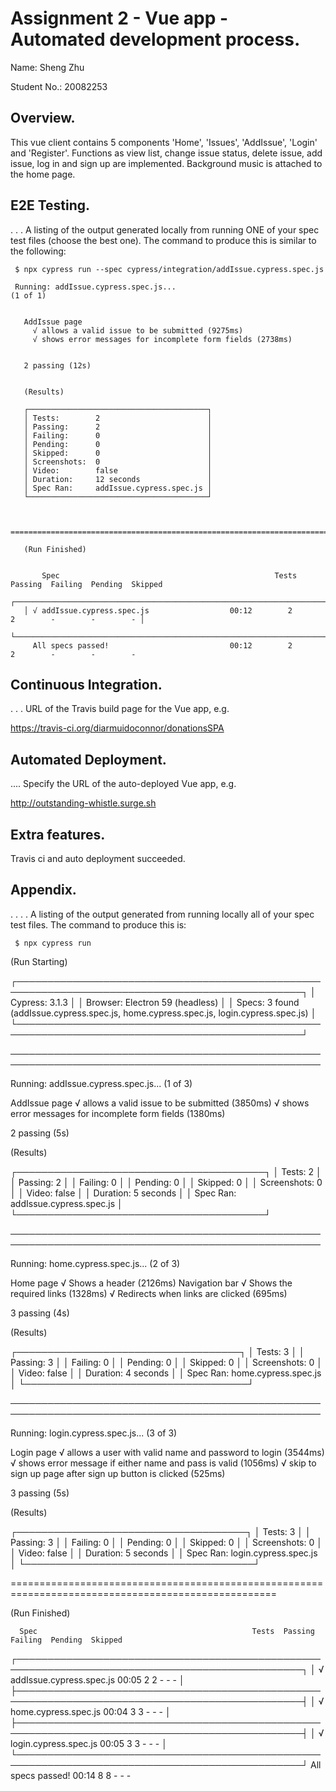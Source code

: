 # Assignment 2 - Vue app - Automated development process.

Name: Sheng Zhu

Student No.:  20082253

## Overview.

This vue client contains 5 components 'Home', 'Issues', 'AddIssue', 'Login' and 'Register'.
Functions as view list, change issue status, delete issue, add issue, log in and sign up are implemented.
Background music is attached to the home page.

## E2E Testing.

. . . A listing of the output generated locally from running ONE of your spec test files (choose the best one). The command to produce this is similar to the following:

     $ npx cypress run --spec cypress/integration/addIssue.cypress.spec.js

     Running: addIssue.cypress.spec.js...                                                     (1 of 1)


       AddIssue page
         √ allows a valid issue to be submitted (9275ms)
         √ shows error messages for incomplete form fields (2738ms)


       2 passing (12s)


       (Results)

       ┌────────────────────────────────────────┐
       │ Tests:        2                        │
       │ Passing:      2                        │
       │ Failing:      0                        │
       │ Pending:      0                        │
       │ Skipped:      0                        │
       │ Screenshots:  0                        │
       │ Video:        false                    │
       │ Duration:     12 seconds               │
       │ Spec Ran:     addIssue.cypress.spec.js │
       └────────────────────────────────────────┘


     ====================================================================================================

       (Run Finished)


           Spec                                                Tests  Passing  Failing  Pending  Skipped
       ┌────────────────────────────────────────────────────────────────────────────────────────────────┐
       │ √ addIssue.cypress.spec.js                  00:12        2        2        -        -        - │
       └────────────────────────────────────────────────────────────────────────────────────────────────┘
         All specs passed!                           00:12        2        2        -        -        -


## Continuous Integration.

. . . URL of the Travis build page for the Vue app, e.g.

https://travis-ci.org/diarmuidoconnor/donationsSPA

## Automated Deployment.

.... Specify the URL of the auto-deployed Vue app, e.g.

http://outstanding-whistle.surge.sh

## Extra features.

Travis ci and auto deployment succeeded.

## Appendix.

. . . .  A listing of the output generated from running locally all of your spec test files. The command to produce this is:

     $ npx cypress run

(Run Starting)

  ┌────────────────────────────────────────────────────────────────────────────────────────────────┐
  │ Cypress:    3.1.3                                                                              │
  │ Browser:    Electron 59 (headless)                                                             │
  │ Specs:      3 found (addIssue.cypress.spec.js, home.cypress.spec.js, login.cypress.spec.js)    │
  └────────────────────────────────────────────────────────────────────────────────────────────────┘


────────────────────────────────────────────────────────────────────────────────────────────────────

  Running: addIssue.cypress.spec.js...                                                     (1 of 3)


  AddIssue page
    √ allows a valid issue to be submitted (3850ms)
    √ shows error messages for incomplete form fields (1380ms)


  2 passing (5s)


  (Results)

  ┌────────────────────────────────────────┐
  │ Tests:        2                        │
  │ Passing:      2                        │
  │ Failing:      0                        │
  │ Pending:      0                        │
  │ Skipped:      0                        │
  │ Screenshots:  0                        │
  │ Video:        false                    │
  │ Duration:     5 seconds                │
  │ Spec Ran:     addIssue.cypress.spec.js │
  └────────────────────────────────────────┘


────────────────────────────────────────────────────────────────────────────────────────────────────

  Running: home.cypress.spec.js...                                                         (2 of 3)


  Home page
    √ Shows a header (2126ms)
    Navigation bar
      √ Shows the required links (1328ms)
      √ Redirects when links are clicked (695ms)


  3 passing (4s)


  (Results)

  ┌────────────────────────────────────┐
  │ Tests:        3                    │
  │ Passing:      3                    │
  │ Failing:      0                    │
  │ Pending:      0                    │
  │ Skipped:      0                    │
  │ Screenshots:  0                    │
  │ Video:        false                │
  │ Duration:     4 seconds            │
  │ Spec Ran:     home.cypress.spec.js │
  └────────────────────────────────────┘


────────────────────────────────────────────────────────────────────────────────────────────────────

  Running: login.cypress.spec.js...                                                        (3 of 3)


  Login page
    √ allows a user with valid name and password to login (3544ms)
    √ shows error message if either name and pass is valid  (1056ms)
    √ skip to sign up page after sign up button is clicked (525ms)


  3 passing (5s)


  (Results)

  ┌─────────────────────────────────────┐
  │ Tests:        3                     │
  │ Passing:      3                     │
  │ Failing:      0                     │
  │ Pending:      0                     │
  │ Skipped:      0                     │
  │ Screenshots:  0                     │
  │ Video:        false                 │
  │ Duration:     5 seconds             │
  │ Spec Ran:     login.cypress.spec.js │
  └─────────────────────────────────────┘


====================================================================================================

  (Run Finished)


      Spec                                                Tests  Passing  Failing  Pending  Skipped
  ┌────────────────────────────────────────────────────────────────────────────────────────────────┐
  │ √ addIssue.cypress.spec.js                  00:05        2        2        -        -        - │
  ├────────────────────────────────────────────────────────────────────────────────────────────────┤
  │ √ home.cypress.spec.js                      00:04        3        3        -        -        - │
  ├────────────────────────────────────────────────────────────────────────────────────────────────┤
  │ √ login.cypress.spec.js                     00:05        3        3        -        -        - │
  └────────────────────────────────────────────────────────────────────────────────────────────────┘
    All specs passed!                           00:14        8        8        -        -        -
